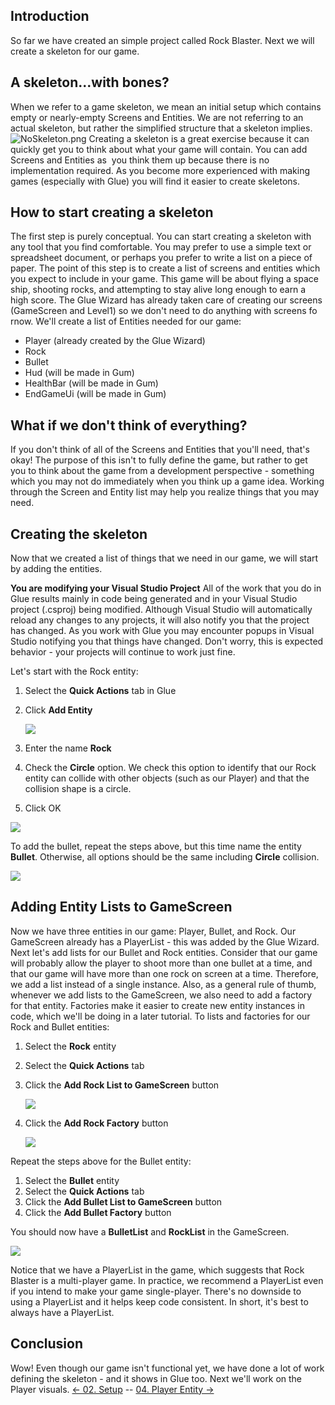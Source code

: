 ## Introduction

So far we have created an simple project called Rock Blaster. Next we will create a skeleton for our game.

## A skeleton...with bones?

When we refer to a game skeleton, we mean an initial setup which contains empty or nearly-empty Screens and Entities. We are not referring to an actual skeleton, but rather the simplified structure that a skeleton implies. ![NoSkeleton.png](/media/migrated_media-NoSkeleton.png) Creating a skeleton is a great exercise because it can quickly get you to think about what your game will contain. You can add Screens and Entities as  you think them up because there is no implementation required. As you become more experienced with making games (especially with Glue) you will find it easier to create skeletons.

## How to start creating a skeleton

The first step is purely conceptual. You can start creating a skeleton with any tool that you find comfortable. You may prefer to use a simple text or spreadsheet document, or perhaps you prefer to write a list on a piece of paper. The point of this step is to create a list of screens and entities which you expect to include in your game. This game will be about flying a space ship, shooting rocks, and attempting to stay alive long enough to earn a high score. The Glue Wizard has already taken care of creating our screens (GameScreen and Level1) so we don't need to do anything with screens fo rnow. We'll create a list of Entities needed for our game:

-   Player (already created by the Glue Wizard)
-   Rock
-   Bullet
-   Hud (will be made in Gum)
-   HealthBar (will be made in Gum)
-   EndGameUi (will be made in Gum)

## What if we don't think of everything?

If you don't think of all of the Screens and Entities that you'll need, that's okay! The purpose of this isn't to fully define the game, but rather to get you to think about the game from a development perspective - something which you may not do immediately when you think up a game idea. Working through the Screen and Entity list may help you realize things that you may need.

## Creating the skeleton

Now that we created a list of things that we need in our game, we will start by adding the entities.

**You are modifying your Visual Studio Project** All of the work that you do in Glue results mainly in code being generated and in your Visual Studio project (.csproj) being modified. Although Visual Studio will automatically reload any changes to any projects, it will also notify you that the project has changed. As you work with Glue you may encounter popups in Visual Studio notifying you that things have changed. Don't worry, this is expected behavior - your projects will continue to work just fine.

Let's start with the Rock entity:

1.  Select the **Quick Actions** tab in Glue

2.  Click ****Add Entity****

    ![](/media/2021-03-img_604cdc3e88ab2.png)

3.  Enter the name **Rock**

4.  Check the **Circle** option. We check this option to identify that our Rock entity can collide with other objects (such as our Player) and that the collision shape is a circle.

5.  Click OK

![](/media/2021-03-img_604cdc96adfb4.png)

To add the bullet, repeat the steps above, but this time name the entity **Bullet**. Otherwise, all options should be the same including **Circle** collision.

![](/media/2021-03-img_604cdd111f81c.png)

## Adding Entity Lists to GameScreen

Now we have three entities in our game: Player, Bullet, and Rock. Our GameScreen already has a PlayerList - this was added by the Glue Wizard. Next let's add lists for our Bullet and Rock entities. Consider that our game will probably allow the player to shoot more than one bullet at a time, and that our game will have more than one rock on screen at a time. Therefore, we add a list instead of a single instance. Also, as a general rule of thumb, whenever we add lists to the GameScreen, we also need to add a factory for that entity. Factories make it easier to create new entity instances in code, which we'll be doing in a later tutorial. To lists and factories for our Rock and Bullet entities:

1.  Select the **Rock** entity

2.  Select the **Quick Actions** tab

3.  Click the **Add Rock List to GameScreen** button

    ![](/media/2021-03-img_604ce7b4c3013.png)

4.  Click the **Add Rock Factory** button

    ![](/media/2021-03-img_604ce81a9c62e.png)

Repeat the steps above for the Bullet entity:

1.  Select the **Bullet** entity
2.  Select the **Quick Actions** tab
3.  Click the **Add Bullet List to GameScreen** button
4.  Click the **Add Bullet Factory** button

You should now have a **BulletList** and **RockList** in the GameScreen.

![](/media/2021-03-img_604cec80d6343.png)

Notice that we have a PlayerList in the game, which suggests that Rock Blaster is a multi-player game. In practice, we recommend a PlayerList even if you intend to make your game single-player. There's no downside to using a PlayerList and it helps keep code consistent. In short, it's best to always have a PlayerList.  

## Conclusion

Wow! Even though our game isn't functional yet, we have done a lot of work defining the skeleton - and it shows in Glue too. Next we'll work on the Player visuals. [\<- 02. Setup](/documentation/tutorials/rock-blaster/tutorials-rock-blaster-setup/.md "Tutorials:Rock Blaster:Setup") -- [04. Player Entity -\>](/documentation/tutorials/rock-blaster/tutorials-rock-blaster-main-ship-entity/.md "Tutorials:Rock Blaster:Main Ship Entity")
